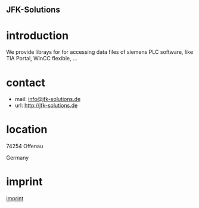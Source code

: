## JFK-Solutions

# introduction

We provide librays for for accessing data files of siemens PLC software, like TIA Portal, WinCC flexible, ...

# contact

 - mail: info@jfk-solutions.de
 - url: http://jfk-solutions.de

# location 

74254 Offenau 

Germany

# imprint
[imprint](imprint.md)

